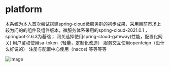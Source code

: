 # platform
本系统为本人首次尝试搭建spring-cloud微服务群的初步成果，采用目前市场上较为问的的组件及组件版本，微服务体系采用的spring-cloud-2021.0.1	，springbot-2.6.3为基础；
网关选择使用spring-cloud-gateway(性能，配置化网关)
用户鉴权使用sa-token（轻量，定制化改造）
服务交互使用openfeign（没什么好说的）
注册与配置中心使用（nacos)
等等等等

![image](https://user-images.githubusercontent.com/53850823/219244662-16dbf90d-955e-49d5-bce4-b9e50baf4b5d.png)
